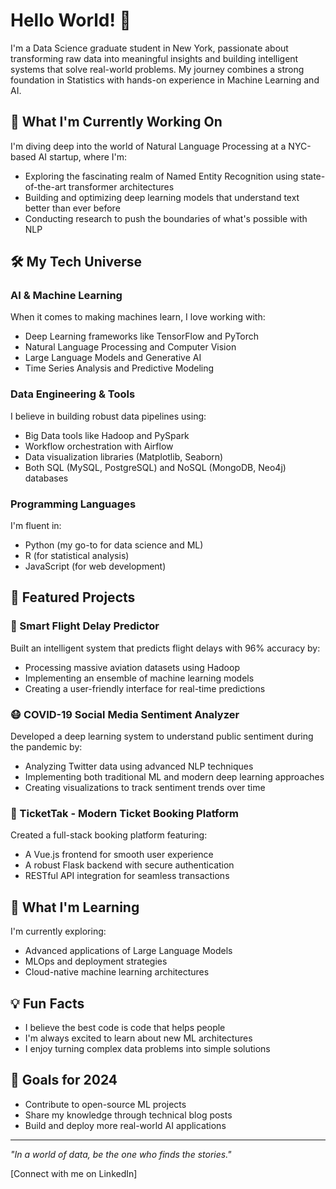 # Hello World! 👋 

I'm a Data Science graduate student in New York, passionate about transforming raw data into meaningful insights and building intelligent systems that solve real-world problems. My journey combines a strong foundation in Statistics with hands-on experience in Machine Learning and AI.

## 🚀 What I'm Currently Working On

I'm diving deep into the world of Natural Language Processing at a NYC-based AI startup, where I'm:
- Exploring the fascinating realm of Named Entity Recognition using state-of-the-art transformer architectures
- Building and optimizing deep learning models that understand text better than ever before
- Conducting research to push the boundaries of what's possible with NLP

## 🛠️ My Tech Universe

### AI & Machine Learning
When it comes to making machines learn, I love working with:
- Deep Learning frameworks like TensorFlow and PyTorch
- Natural Language Processing and Computer Vision
- Large Language Models and Generative AI
- Time Series Analysis and Predictive Modeling

### Data Engineering & Tools
I believe in building robust data pipelines using:
- Big Data tools like Hadoop and PySpark
- Workflow orchestration with Airflow
- Data visualization libraries (Matplotlib, Seaborn)
- Both SQL (MySQL, PostgreSQL) and NoSQL (MongoDB, Neo4j) databases

### Programming Languages
I'm fluent in:
- Python (my go-to for data science and ML)
- R (for statistical analysis)
- JavaScript (for web development)

## 🎯 Featured Projects

### 🛫 Smart Flight Delay Predictor
Built an intelligent system that predicts flight delays with 96% accuracy by:
- Processing massive aviation datasets using Hadoop
- Implementing an ensemble of machine learning models
- Creating a user-friendly interface for real-time predictions

### 😷 COVID-19 Social Media Sentiment Analyzer
Developed a deep learning system to understand public sentiment during the pandemic by:
- Analyzing Twitter data using advanced NLP techniques
- Implementing both traditional ML and modern deep learning approaches
- Creating visualizations to track sentiment trends over time

### 🎫 TicketTak - Modern Ticket Booking Platform
Created a full-stack booking platform featuring:
- A Vue.js frontend for smooth user experience
- A robust Flask backend with secure authentication
- RESTful API integration for seamless transactions

## 🌱 What I'm Learning

I'm currently exploring:
- Advanced applications of Large Language Models
- MLOps and deployment strategies
- Cloud-native machine learning architectures

## 💡 Fun Facts

- I believe the best code is code that helps people
- I'm always excited to learn about new ML architectures
- I enjoy turning complex data problems into simple solutions

## 🎯 Goals for 2024

- Contribute to open-source ML projects
- Share my knowledge through technical blog posts
- Build and deploy more real-world AI applications

---
*"In a world of data, be the one who finds the stories."*

[Connect with me on LinkedIn]

